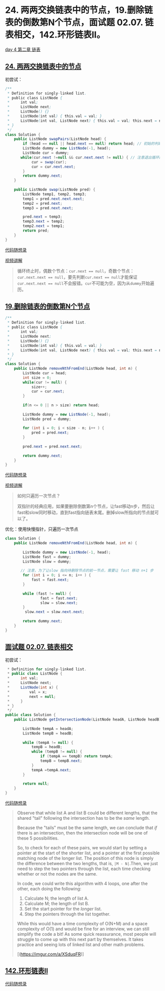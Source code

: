 # 24. 两两交换链表中的节点，19.删除链表的倒数第N个节点，面试题 02.07. 链表相交，142.环形链表II。

[day 4 第二章 链表](https://docs.qq.com/doc/DUFNjYUxYRHRVWklp)

## [24. 两两交换链表中的节点](https://leetcode.com/problems/swap-nodes-in-pairs/) 

初尝试：

```java
/**
 * Definition for singly-linked list.
 * public class ListNode {
 *     int val;
 *     ListNode next;
 *     ListNode() {}
 *     ListNode(int val) { this.val = val; }
 *     ListNode(int val, ListNode next) { this.val = val; this.next = next; }
 * }
 */
class Solution {
    public ListNode swapPairs(ListNode head) {
        if (head == null || head.next == null) return head; // 初始的判断，是否可以进行交换，可以省略
        ListNode dummy = new ListNode(-1, head);
        ListNode cur = dummy;
       while(cur.next !=null && cur.next.next != null) { // 注意退出循环的条件，除了 cur.next ==null，还有 cur.next.next == null
            cur = swap(cur);
            cur = cur.next.next;
        }
        return dummy.next;
    }
    
    public ListNode swap(ListNode pred) {
        ListNode temp1, temp2, temp3;
        temp1 = pred.next.next.next;
        temp2 = pred.next;
        temp3 = pred.next.next;

        pred.next = temp3;
        temp3.next = temp2;
        temp2.next = temp1;
        return pred;
    }
}
```

[代码随想录](https://programmercarl.com/0024.%E4%B8%A4%E4%B8%A4%E4%BA%A4%E6%8D%A2%E9%93%BE%E8%A1%A8%E4%B8%AD%E7%9A%84%E8%8A%82%E7%82%B9.html#_24-%E4%B8%A4%E4%B8%A4%E4%BA%A4%E6%8D%A2%E9%93%BE%E8%A1%A8%E4%B8%AD%E7%9A%84%E8%8A%82%E7%82%B9)

[视频讲解](https://www.bilibili.com/video/BV1YT411g7br/?vd_source=198a0e84361b101846f9b1da10a0aea2)

> 循环终止时，偶数个节点：`cur.next == null`，奇数个节点：`cur.next.next == null`，要先判断`cur.next == null`才能保证`cur.next.next == null`不会报错。`cur`不可能为空，因为从`dummy`开始遍历。



## [19.删除链表的倒数第N个节点](https://leetcode.com/problems/remove-nth-node-from-end-of-list/) 

```java
/**
 * Definition for singly-linked list.
 * public class ListNode {
 *     int val;
 *     ListNode next;
 *     ListNode() {}
 *     ListNode(int val) { this.val = val; }
 *     ListNode(int val, ListNode next) { this.val = val; this.next = next; }
 * }
 */
class Solution {
    public ListNode removeNthFromEnd(ListNode head, int n) {
        ListNode cur = head;
        int size = 0;
        while(cur != null) {
            size++;
            cur = cur.next;
        }
        
        if(n <= 0 || n > size) return head;
        
        ListNode dummy = new ListNode(-1, head);
        ListNode pred = dummy;
        
        for (int i = 0; i < size - n; i++ ) {
            pred = pred.next;
        }
        
        pred.next = pred.next.next;
        
        return dummy.next;
    }
}
```

[代码随想录](https://programmercarl.com/0019.%E5%88%A0%E9%99%A4%E9%93%BE%E8%A1%A8%E7%9A%84%E5%80%92%E6%95%B0%E7%AC%ACN%E4%B8%AA%E8%8A%82%E7%82%B9.html#_19-%E5%88%A0%E9%99%A4%E9%93%BE%E8%A1%A8%E7%9A%84%E5%80%92%E6%95%B0%E7%AC%ACn%E4%B8%AA%E8%8A%82%E7%82%B9)

[视频讲解](https://www.bilibili.com/video/BV1vW4y1U7Gf/?spm_id_from=333.788&vd_source=198a0e84361b101846f9b1da10a0aea2)

> 如何只遍历一次节点？
>
> 双指针的经典应用，如果要删除倒数第n个节点，让fast移动n步，然后让fast和slow同时移动，直到fast指向链表末尾。删掉slow所指向的节点就可以了。

优化：使用快慢指针，只遍历一次节点

```java
class Solution {
    public ListNode removeNthFromEnd(ListNode head, int n) {
        
        ListNode dummy = new ListNode(-1, head);
        ListNode fast = dummy;
        ListNode slow = dummy;
        
       // 注意，为了让slow 指向待删除节点的前一节点，需要让 fast 移动 n+1 步
        for (int i = 0; i <= n; i++ ) {
            fast = fast.next;
        }
        
        while (fast != null) {
        		fast = fast.next;
        		slow = slow.next;
        }
         slow.next = slow.next.next;
        
        return dummy.next;
    }
}
```



## [面试题 02.07. 链表相交](https://leetcode.com/problems/intersection-of-two-linked-lists/)

初尝试：

```java
 * Definition for singly-linked list.
 * public class ListNode {
 *     int val;
 *     ListNode next;
 *     ListNode(int x) {
 *         val = x;
 *         next = null;
 *     }
 * }
 */
public class Solution {
    public ListNode getIntersectionNode(ListNode headA, ListNode headB) {
        
        ListNode tempA = headA;
        ListNode tempB = headB;
        
        while (tempA != null) {
            tempB = headB;
            while (tempB != null) {
                if (tempA == tempB) return tempA;
                tempB = tempB.next;
            }
            tempA =tempA.next; 
        }
        
        return null;
    }
}
```

[代码随想录](https://programmercarl.com/%E9%9D%A2%E8%AF%95%E9%A2%9802.07.%E9%93%BE%E8%A1%A8%E7%9B%B8%E4%BA%A4.html#%E6%80%9D%E8%B7%AF)

> Observe that while list A and list B could be different lengths, that  the shared "tail" following the intersection has to be the *same* length. 
>
> Because the "tails" must be the same length, we can conclude that *if* there is an intersection, then the intersection node will be one of these 5 possibilities.
>
> So, to check for each of these pairs, we would start by setting a  pointer at the start of the shorter list, and a pointer at the first  possible matching node of the longer list. The position of this node is  simply the difference between the two lengths, that is, `|M - N|`.Then, we just need to step the two pointers through the list, each time checking whether or not the nodes are the same.
>
> In code, we could write this algorithm with 4 loops, one after the other, each doing the following:
>
> 1. Calculate N; the length of list A.
> 2. Calculate M; the length of list B.
> 3. Set the start pointer for the *longer* list.
> 4. Step the pointers through the list together.
>
> While this would have a time complexity of O(N+M) and a space complexity of O(1) and would be fine for an interview, we can still simplify the code a  bit! As some quick reassurance, most people will struggle to come up  with this next part by themselves. It takes practice and seeing lots of  linked list and other math problems.
>
> [(https://imgur.com/a/XSduqFR)]



## [142.环形链表II](https://leetcode.com/problems/linked-list-cycle-ii/)

[代码随想录](https://link.zhihu.com/?target=https%3A//programmercarl.com/0142.%E7%8E%AF%E5%BD%A2%E9%93%BE%E8%A1%A8II.html)
